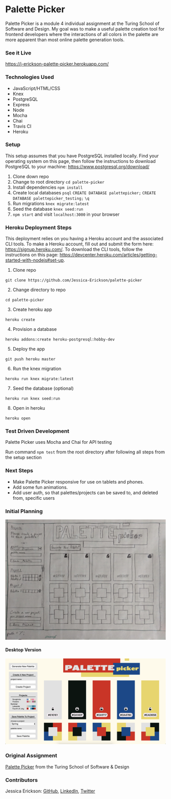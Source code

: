 # Palette Picker

Palette Picker is a module 4 individual assignment at the Turing School of Software and Design. My goal was to make a useful palette creation tool for frontend developers where the interactions of all colors in the palette are more apparent than most online palette generation tools.

### See it Live

https://j-erickson-palette-picker.herokuapp.com/

### Technologies Used

* JavaScript/HTML/CSS
* Knex
* PostgreSQL
* Express
* Node
* Mocha
* Chai
* Travis CI
* Heroku

### Setup

This setup assumes that you have PostgreSQL installed locally. Find your operating system on this page, then follow the instructions to download PostgreSQL to your machine: https://www.postgresql.org/download/

1. Clone down repo
2. Change to root directory
    `cd palette-picker`
3. Install dependencies
    `npm install`
4. Create local databases
    `psql`
    `CREATE DATABASE palettepicker;`
    `CREATE DATABASE palettepicker_testing;`
    `\q`
5. Run migrations
    `knex migrate:latest`
6. Seed the database
    `knex seed:run`
7. `npm start` and visit `localhost:3000` in your browser

### Heroku Deployment Steps

This deployment relies on you having a Heroku account and the associated CLI tools. To make a Heroku account, fill out and submit the form here: https://signup.heroku.com/. To download the CLI tools, follow the instructions on this page: https://devcenter.heroku.com/articles/getting-started-with-nodejs#set-up.

1. Clone repo

`git clone https://github.com/Jessica-Erickson/palette-picker`

2. Change directory to repo

`cd palette-picker`

3. Create heroku app

`heroku create`

4. Provision a database

`heroku addons:create heroku-postgresql:hobby-dev`

5. Deploy the app

`git push heroku master`

6. Run the knex migration

`heroku run knex migrate:latest`

7. Seed the database (optional)

`heroku run knex seed:run`

8. Open in heroku

`heroku open`

### Test Driven Development

Palette Picker uses Mocha and Chai for API testing

Run command `npm test` from the root directory after following all steps from the setup section

### Next Steps

* Make Palette Picker responsive for use on tablets and phones.
* Add some fun animations.
* Add user auth, so that palettes/projects can be saved to, and deleted from, specific users

### Initial Planning

![Wireframe](./public/assets/wireframes.jpg)

#### Desktop Version

![Desktop Version](./public/assets/desktop.png)

### Original Assignment

[Palette Picker](http://frontend.turing.io/projects/palette-picker.html) from the Turing School of Software & Design

### Contributors

Jessica Erickson: [GitHub](https://github.com/Jessica-Erickson), [LinkedIn](https://www.linkedin.com/in/j-m-erickson/), [Twitter](https://twitter.com/J_M_Erickson)